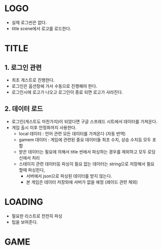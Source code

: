 # LOGO
- 실제 로그씬은 없다.
- title scene에서 로고를 로드한다.

# TITLE
## 1. 로그인 관련
- 최초 게스트로 진행한다.
- 로그인은 옵션창에 가서 수동으로 진행해야 한다.
- 로그인시에 로고가 나오고 로그인이 종료 되면 로고가 사라진다.
  
## 2. 데이터 로드
- 로그인(게스트도 마찬가지)이 되었다면 구글 스프레드 시트에서 데이터를 가져온다.
- 게임 출시 이후 안정화까지 사용한다.
  - local 데이터 : 언어 관련 모든 데이터를 가져온다 (자동 번역)
  - gamem 데이터 : 게임에 관련된 중요 데이터들 최초 수치, 상승 수치등 모두 포함
  - 받은 데이터는 필요에 의해서 title 씬에서 파싱하는 경우를 제외하고 모두 로딩신에서 처리
  - 스테이지 관련 데이터등 파싱이 필요 없는 데이터는 string으로 저장해서 필요할때 파싱힌다,
    - 서버에서 json으로 파싱된 데이터를 받지 않는다.
    - 본 게임은 데이터 저장외에 서버가 없을 예정 (레이드 관련 제외) 

# LOADING
- 필요한 리스트로 천천히 파싱
- 팁을 보여준다.

# GAME




